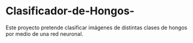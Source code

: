 # Clasificador-de-Hongos-
Este proyecto pretende clasificar imágenes de distintas clases de hongos por medio de una red neuronal.
